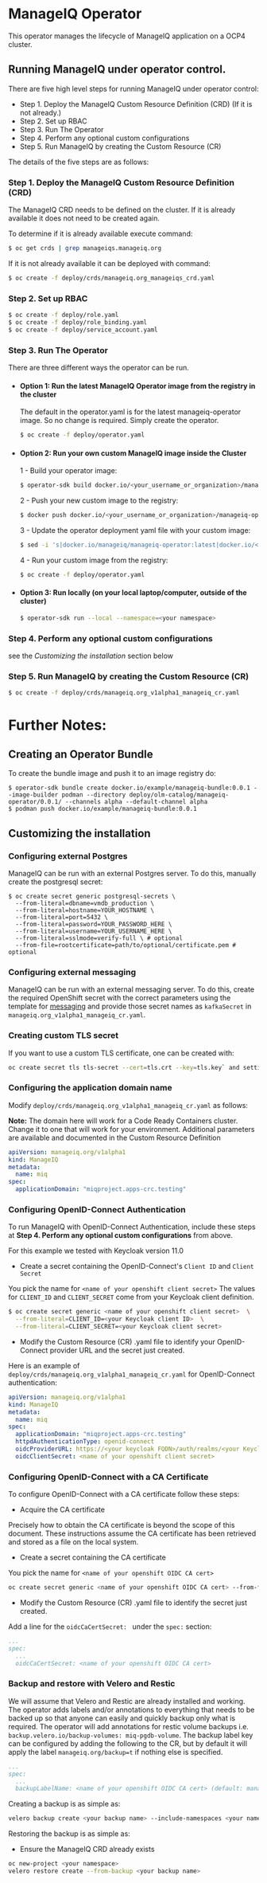 # ManageIQ Operator

This operator manages the lifecycle of ManageIQ application on a OCP4 cluster.


## Running ManageIQ under operator control.

There are five high level steps for running ManageIQ under operator control:

  + Step 1. Deploy the ManageIQ Custom Resource Definition (CRD) (If it is not already.)
  + Step 2. Set up RBAC
  + Step 3. Run The Operator
  + Step 4. Perform any optional custom configurations
  + Step 5. Run ManageIQ by creating the Custom Resource (CR)

The details of the five steps are as follows:

### Step 1. Deploy the ManageIQ Custom Resource Definition (CRD)

The ManageIQ CRD needs to be defined on the cluster.  If it is already available it does not need to be created again.

To determine if it is already available execute command:

```bash
$ oc get crds | grep manageiqs.manageiq.org
```

If it is not already available it can be deployed with command:

```bash
$ oc create -f deploy/crds/manageiq.org_manageiqs_crd.yaml
```

### Step 2. Set up RBAC

```bash
$ oc create -f deploy/role.yaml
$ oc create -f deploy/role_binding.yaml
$ oc create -f deploy/service_account.yaml
```

### Step 3. Run The Operator

There are three different ways the operator can be run.


+ #### Option 1: Run the latest ManageIQ Operator image from the registry in the cluster

  The default in the operator.yaml is for the latest manageiq-operator image.
  So no change is required. Simply create the operator.

  ```bash
  $ oc create -f deploy/operator.yaml
  ```

+ #### Option 2: Run your own custom ManageIQ image inside the Cluster

  1 - Build your operator image:

    ```bash
    $ operator-sdk build docker.io/<your_username_or_organization>/manageiq-operator:latest
    ```

  2 - Push your new custom image to the registry:

    ```bash
    $ docker push docker.io/<your_username_or_organization>/manageiq-operator:latest
    ```

  3 - Update the operator deployment yaml file with your custom image:

    ```bash
    $ sed -i 's|docker.io/manageiq/manageiq-operator:latest|docker.io/<your_username_or_organization>/manageiq-operator:latest|g' deploy/operator.yaml
    ```

  4 - Run your custom image from the registry:

    ```bash
    $ oc create -f deploy/operator.yaml
    ```

+ #### Option 3: Run locally (on your local laptop/computer, outside of the cluster)

  ```bash
  $ operator-sdk run --local --namespace=<your namespace>
  ```

### Step 4. Perform any optional custom configurations

see the *Customizing the installation* section below

### Step 5. Run ManageIQ by creating the Custom Resource (CR)

```bash
$ oc create -f deploy/crds/manageiq.org_v1alpha1_manageiq_cr.yaml
```

# Further Notes:

## Creating an Operator Bundle

To create the bundle image and push it to an image registry do:

```
$ operator-sdk bundle create docker.io/example/manageiq-bundle:0.0.1 --image-builder podman --directory deploy/olm-catalog/manageiq-operator/0.0.1/ --channels alpha --default-channel alpha
$ podman push docker.io/example/manageiq-bundle:0.0.1
```

## Customizing the installation

### Configuring external Postgres

ManageIQ can be run with an external Postgres server. To do this, manually create the postgresql secret:
```
$ oc create secret generic postgresql-secrets \
  --from-literal=dbname=vmdb_production \
  --from-literal=hostname=YOUR_HOSTNAME \
  --from-literal=port=5432 \
  --from-literal=password=YOUR_PASSWORD_HERE \
  --from-literal=username=YOUR_USERNAME_HERE \
  --from-literal=sslmode=verify-full \ # optional
  --from-file=rootcertificate=path/to/optional/certificate.pem # optional
```

### Configuring external messaging

ManageIQ can be run with an external messaging server. To do this, create the required OpenShift secret with the correct parameters using the template for [messaging](/templates/app/kafka-secrets.yaml) and provide those secret names as `kafkaSecret` in `manageiq.org_v1alpha1_manageiq_cr.yaml`.

### Creating custom TLS secret

If you want to use a custom TLS certificate, one can be created with:

```bash
oc create secret tls tls-secret --cert=tls.crt --key=tls.key` and setting the secret name as `tlsSecret` in `manageiq.org_v1alpha1_manageiq_cr.yaml`.
```

### Configuring the application domain name

Modify `deploy/crds/manageiq.org_v1alpha1_manageiq_cr.yaml` as follows:

**Note:** The domain here will work for a Code Ready Containers cluster. Change it to one that will work for your environment.
Additional parameters are available and documented in the Custom Resource Definition

```yaml
apiVersion: manageiq.org/v1alpha1
kind: ManageIQ
metadata:
  name: miq
spec:
  applicationDomain: "miqproject.apps-crc.testing"
```

### Configuring OpenID-Connect Authentication

To run ManageIQ with OpenID-Connect Authentication, include these steps at **Step 4. Perform any optional custom configurations** from above.

For this example we tested with Keycloak version 11.0

+ Create a secret containing the OpenID-Connect's `Client ID` and `Client Secret`

You pick the name for `<name of your openshift client secret>`
The values for `CLIENT_ID` and `CLIENT_SECRET` come from your Keycloak client definition.

```bash
$ oc create secret generic <name of your openshift client secret>  \
  --from-literal=CLIENT_ID=<your Keycloak client ID>  \
  --from-literal=CLIENT_SECRET=<your Keycloak client secret>
```

+ Modify the Custom Resource (CR) .yaml file to identify your OpenID-Connect provider URL and the secret just created.

Here is an example of `deploy/crds/manageiq.org_v1alpha1_manageiq_cr.yaml` for OpenID-Connect authentication:

```yaml
apiVersion: manageiq.org/v1alpha1
kind: ManageIQ
metadata:
  name: miq
spec:
  applicationDomain: "miqproject.apps-crc.testing"
  httpdAuthenticationType: openid-connect
  oidcProviderURL: https://<your keycloak FQDN>/auth/realms/<your Keycloak Realm>/.well-known/openid-configuration
  oidcClientSecret: <name of your openshift client secret>
```

### Configuring OpenID-Connect with a CA Certificate

To configure OpenID-Connect with a CA certificate follow these steps:

+ Acquire the CA certificate

Precisely how to obtain the CA certificate is beyond the scope of this document. These instructions assume the CA certificate has been retrieved and stored as a file on the local system.

+ Create a secret containing the CA certificate

You pick the name for `<name of your openshift OIDC CA cert>`

```bash
oc create secret generic <name of your openshift OIDC CA cert> --from-file=<path to your OIDC CA cert file>
```

+ Modify the Custom Resource (CR) .yaml file to identify the secret just created.

Add a line for the `oidcCaCertSecret: ` under the `spec:` section:

```yaml
...
spec:
  ...
  oidcCaCertSecret: <name of your openshift OIDC CA cert>
```

### Backup and restore with Velero and Restic

We will assume that Velero and Restic are already installed and working.
The operator adds labels and/or annotations to everything that needs to be backed up so that anyone can easily and quickly backup only what is required.
The operator will add annotations for restic volume backups i.e. `backup.velero.io/backup-volumes: miq-pgdb-volume`.
The backup label key can be configured by adding the following to the CR, but by default it will apply the label `manageiq.org/backup=t` if nothing else is specified.

```yaml
...
spec:
  ...
  backupLabelName: <name of your openshift OIDC CA cert> (default: manageiq.org/backup)
```

Creating a backup is as simple as:
```bash
velero backup create <your backup name> --include-namespaces <your namespace> -l manageiq.org/backup=t
```

Restoring the backup is as simple as:
- Ensure the ManageIQ CRD already exists
```bash
oc new-project <your namespace>
velero restore create --from-backup <your backup name>
```
